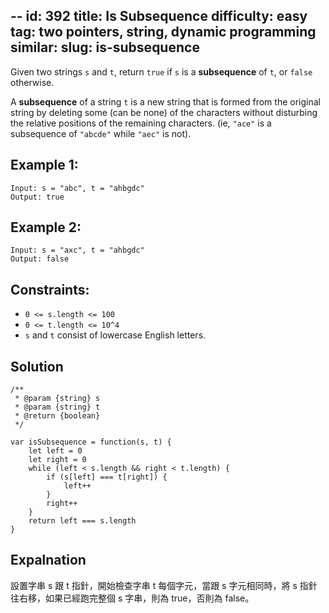 --
id: 392
title: Is Subsequence
difficulty: easy
tag: two pointers, string, dynamic programming
similar:
slug: is-subsequence
--

Given two strings `s` and `t`, return `true` if `s` is a **subsequence** of `t`, or `false` otherwise.

A **subsequence** of a string `t` is a new string that is formed from the original string by deleting some (can be none) of the characters without disturbing the relative positions of the remaining characters. (ie, `"ace"` is a subsequence of `"abcde"` while `"aec"` is not).

## Example 1:

```
Input: s = "abc", t = "ahbgdc"
Output: true
```

## Example 2:

```
Input: s = "axc", t = "ahbgdc"
Output: false
```

## Constraints:

- `0 <= s.length <= 100`
- `0 <= t.length <= 10^4`
- `s` and `t` consist of lowercase English letters.

## Solution

```
/**
 * @param {string} s
 * @param {string} t
 * @return {boolean}
 */

var isSubsequence = function(s, t) {
    let left = 0
    let right = 0
    while (left < s.length && right < t.length) {
        if (s[left] === t[right]) {
            left++
        }
        right++
    }
    return left === s.length
}
```

## Expalnation

設置字串 s 跟 t 指針，開始檢查字串 t 每個字元，當跟 s 字元相同時，將 s 指針往右移，如果已經跑完整個 s 字串，則為 true，否則為 false。
